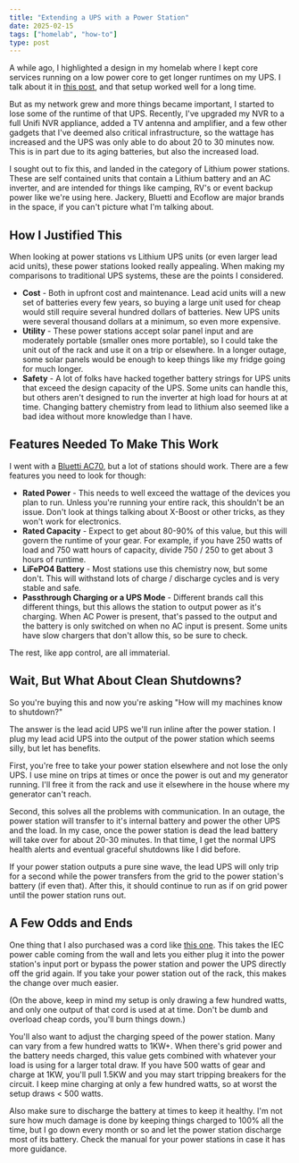 ```yaml
---
title: "Extending a UPS with a Power Station"
date: 2025-02-15
tags: ["homelab", "how-to"]
type: post
---
```


A while ago, I highlighted a design in my homelab where I kept core services
running on a low power core to get longer runtimes on my UPS.  I talk about it
in [this
post](/2022/how-my-homelab-became-critical-infrastructure-during-a-tornado/),
and that setup worked well for a long time.

But as my network grew and more things became important, I started to lose some
of the runtime of that UPS.  Recently, I've upgraded my NVR to a full Unifi NVR
appliance, added a TV antenna and amplifier, and a few other gadgets that I've
deemed also critical infrastructure, so the wattage has increased and the UPS
was only able to do about 20 to 30 minutes now.  This is in part due to its
aging batteries, but also the increased load.

I sought out to fix this, and landed in the category of Lithium power stations.
These are self contained units that contain a Lithium battery and an AC
inverter, and are intended for things like camping, RV's or event backup power
like we're using here.  Jackery, Bluetti and Ecoflow are major brands in the
space, if you can't picture what I'm talking about.

## How I Justified This

When looking at power stations vs Lithium UPS units (or even larger lead acid
units), these power stations looked really appealing.  When making my
comparisons to traditional UPS systems, these are the points I considered.

* **Cost** - Both in upfront cost and maintenance.  Lead acid units will a new
  set of batteries every few years, so buying a large unit used for cheap would
  still require several hundred dollars of batteries.  New UPS units were
  several thousand dollars at a minimum, so even more expensive.
* **Utility** - These power stations accept solar panel input and are moderately
  portable (smaller ones more portable), so I could take the unit out of the
  rack and use it on a trip or elsewhere.  In a longer outage, some solar panels
  would be enough to keep things like my fridge going for much longer.
* **Safety** - A lot of folks have hacked together battery strings for UPS units
  that exceed the design capacity of the UPS.  Some units can handle this, but
  others aren't designed to run the inverter at high load for hours at at time.
  Changing battery chemistry from lead to lithium also seemed like a bad idea
  without more knowledge than I have.

## Features Needed To Make This Work

I went with a [Bluetti AC70](https://www.bluettipower.com/products/ac70), but
a lot of stations should work.  There are a few features you need to look for
though:

* **Rated Power** - This needs to well exceed the wattage of the devices you
  plan to run.  Unless you're running your entire rack, this shouldn't be an
  issue.  Don't look at things talking about X-Boost or other tricks, as they
  won't work for electronics.
* **Rated Capacity** - Expect to get about 80-90% of this value, but this will
  govern the runtime of your gear.  For example, if you have 250 watts of load
  and 750 watt hours of capacity, divide 750 / 250 to get about 3 hours of
  runtime.
* **LiFePO4 Battery** - Most stations use this chemistry now, but some don't.
  This will withstand lots of charge / discharge cycles and is very stable and
  safe.
* **Passthrough Charging or a UPS Mode** - Different brands call this different
  things, but this allows the station to output power as it's charging.  When AC
  Power is present, that's passed to the output and the battery is only switched
  on when no AC input is present.  Some units have slow chargers that don't
  allow this, so be sure to check.

The rest, like app control, are all immaterial.

## Wait, But What About Clean Shutdowns?

So you're buying this and now you're asking "How will my machines know to
shutdown?"

The answer is the lead acid UPS we'll run inline after the power station.  I
plug my lead acid UPS into the output of the power station which seems silly,
but let has benefits.

First, you're free to take your power station elsewhere and not lose the only
UPS.  I use mine on trips at times or once the power is out and my generator
running.  I'll free it from the rack and use it elsewhere in the house where my
generator can't reach.

Second, this solves all the problems with communication.  In an outage, the
power station will transfer to it's internal battery and power the other UPS and
the load.  In my case, once the power station is dead the lead battery will take
over for about 20-30 minutes.  In that time, I get the normal UPS health alerts
and eventual graceful shutdowns like I did before.

If your power station outputs a pure sine wave, the lead UPS will only trip for
a second while the power transfers from the grid to the power station's battery
(if even that).  After this, it should continue to run as if on grid power until
the power station runs out.

## A Few Odds and Ends

One thing that I also purchased was a cord like [this
one](https://www.amazon.com/dp/B0CHVTWPQQ).  This takes the IEC power cable
coming from the wall and lets you either plug it into the power station's input
port or bypass the power station and power the UPS directly off the grid again.
If you take your power station out of the rack, this makes the change over much
easier.

(On the above, keep in mind my setup is only drawing a few hundred watts, and
only one output of that cord is used at at time.  Don't be dumb and overload
cheap cords, you'll burn things down.)

You'll also want to adjust the charging speed of the power station.  Many can
vary from a few hundred watts to 1KW+.  When there's grid power and the battery
needs charged, this value gets combined with whatever your load is using for a
larger total draw.  If you have 500 watts of gear and charge at 1KW, you'll pull
1.5KW and you may start tripping breakers for the circuit.  I keep mine charging
at only a few hundred watts, so at worst the setup draws < 500 watts.

Also make sure to discharge the battery at times to keep it healthy.  I'm not
sure how much damage is done by keeping things charged to 100% all the time, but
I go down every month or so and let the power station discharge most of its
battery.  Check the manual for your power stations in case it has more guidance.

